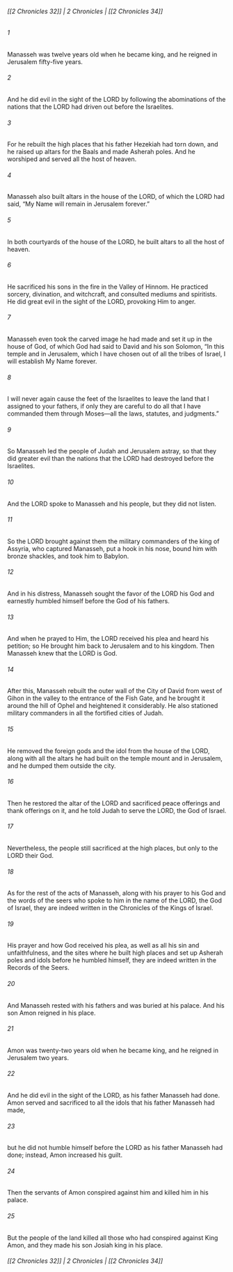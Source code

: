###### [[2 Chronicles 32]] | 2 Chronicles | [[2 Chronicles 34]]

###### 1
Manasseh was twelve years old when he became king, and he reigned in Jerusalem fifty-five years.
###### 2
And he did evil in the sight of the LORD by following the abominations of the nations that the LORD had driven out before the Israelites.
###### 3
For he rebuilt the high places that his father Hezekiah had torn down, and he raised up altars for the Baals and made Asherah poles. And he worshiped and served all the host of heaven.
###### 4
Manasseh also built altars in the house of the LORD, of which the LORD had said, “My Name will remain in Jerusalem forever.”
###### 5
In both courtyards of the house of the LORD, he built altars to all the host of heaven.
###### 6
He sacrificed his sons in the fire in the Valley of Hinnom. He practiced sorcery, divination, and witchcraft, and consulted mediums and spiritists. He did great evil in the sight of the LORD, provoking Him to anger.
###### 7
Manasseh even took the carved image he had made and set it up in the house of God, of which God had said to David and his son Solomon, “In this temple and in Jerusalem, which I have chosen out of all the tribes of Israel, I will establish My Name forever.
###### 8
I will never again cause the feet of the Israelites to leave the land that I assigned to your fathers, if only they are careful to do all that I have commanded them through Moses—all the laws, statutes, and judgments.”
###### 9
So Manasseh led the people of Judah and Jerusalem astray, so that they did greater evil than the nations that the LORD had destroyed before the Israelites.
###### 10
And the LORD spoke to Manasseh and his people, but they did not listen.
###### 11
So the LORD brought against them the military commanders of the king of Assyria, who captured Manasseh, put a hook in his nose, bound him with bronze shackles, and took him to Babylon.
###### 12
And in his distress, Manasseh sought the favor of the LORD his God and earnestly humbled himself before the God of his fathers.
###### 13
And when he prayed to Him, the LORD received his plea and heard his petition; so He brought him back to Jerusalem and to his kingdom. Then Manasseh knew that the LORD is God.
###### 14
After this, Manasseh rebuilt the outer wall of the City of David from west of Gihon in the valley to the entrance of the Fish Gate, and he brought it around the hill of Ophel and heightened it considerably. He also stationed military commanders in all the fortified cities of Judah.
###### 15
He removed the foreign gods and the idol from the house of the LORD, along with all the altars he had built on the temple mount and in Jerusalem, and he dumped them outside the city.
###### 16
Then he restored the altar of the LORD and sacrificed peace offerings and thank offerings on it, and he told Judah to serve the LORD, the God of Israel.
###### 17
Nevertheless, the people still sacrificed at the high places, but only to the LORD their God.
###### 18
As for the rest of the acts of Manasseh, along with his prayer to his God and the words of the seers who spoke to him in the name of the LORD, the God of Israel, they are indeed written in the Chronicles of the Kings of Israel.
###### 19
His prayer and how God received his plea, as well as all his sin and unfaithfulness, and the sites where he built high places and set up Asherah poles and idols before he humbled himself, they are indeed written in the Records of the Seers.
###### 20
And Manasseh rested with his fathers and was buried at his palace. And his son Amon reigned in his place.
###### 21
Amon was twenty-two years old when he became king, and he reigned in Jerusalem two years.
###### 22
And he did evil in the sight of the LORD, as his father Manasseh had done. Amon served and sacrificed to all the idols that his father Manasseh had made,
###### 23
but he did not humble himself before the LORD as his father Manasseh had done; instead, Amon increased his guilt.
###### 24
Then the servants of Amon conspired against him and killed him in his palace.
###### 25
But the people of the land killed all those who had conspired against King Amon, and they made his son Josiah king in his place.

###### [[2 Chronicles 32]] | 2 Chronicles | [[2 Chronicles 34]]
